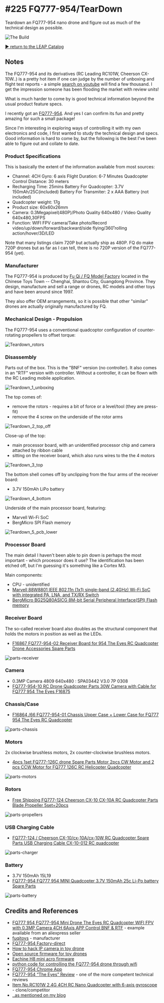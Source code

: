 # #225 FQ777-954/TearDown

Teardown an FQ777-954 nano drone and figure out as much of the technical design as possible.

![The Build](./assets/TearDown_build.jpg?raw=true)

[:arrow_forward: return to the LEAP Catalog](https://leap.tardate.com)

## Notes

The FQ777-954 and its derivatives (RC Leading RC101W, Cheerson CX-10W..) is a pretty hot item if one can judge
by the number of unboxing and flight test reports - a simple [search on youtube](https://www.youtube.com/results?search_query=FQ777-954)
will find a few thousand. I get the impression someone has been flooding the market with review units!

What is much harder to come by is good technical information beyond the usual product feature specs.

I recently got an [FQ777-954](https://www.aliexpress.com/item/FQ777-954-mini-Drone-The-Eyes-RC-Quadcopter-WIFI-FPV-with-720P-Camera-4CH-6Axis-APP/32641566808.html). And yes I can confirm its fun and pretty amazing for such a small package!

Since I'm interesting in exploring ways of controlling it with my own electronics and code, I first wanted to
study the technical design and specs. Good information is hard to come by, but the following is the best I've been able
to figure out and collate to date.

### Product Specifications

This is basically the extent of the information available from most sources:

* Channel: 4CH Gyro: 6 axis Flight Duration: 6-7 Minutes Quadcopter Control Distance: 30 meters
* Recharging Time: 25mins Battery For Quadcopter: 3.7V 150mAh/25C(included) Battery For Transmiter: 2 x AAA Battery (not included)
* Quadcopter weight: 17g
* Product size: 60x60x26mm
* Camera: 0.3Megapixel(480P)/Photo Quality 640x480 / Video Quality 640x480,30FPS
* Function: WIFI FPV camera/Take photo/Record video/up/down/forward/backward/side flying/360˚rolling action/hover/3D/LED

Note that many listings claim 720P but actually ship as 480P. FQ do make 720P drones but as far as I can tell,
there is no 720P version of the FQ777-954 (yet).

### Manufacturer

The FQ777-954 is produced by [Fu Qi / FQ Model Factory](http://fuqitoys.en.alibaba.com/) located in the Chinese Toys Town -- Chenghai, Shantou City, Guangdong Province. They design, manufacture and sell a range or drones, RC models and other toys and have been around since 1997.

They also offer OEM arrangements, so it is possible that other "similar" drones are actually originally manufactured by FQ.

### Mechanical Design - Propulsion

The FQ777-954 uses a conventional quadcoptor configuration of counter-rotating propellers to offset torque:

![Teardown_rotors](./assets/Teardown_rotors.png?raw=true)

### Disassembly

Parts out of the box. This is the "BNF" version (no controller). It also comes in an "RTF" version with controller.
Without a controller, it can be flown with the RC Leading mobile application.

![Teardown_1_unboxing](./assets/Teardown_1_unboxing.jpg?raw=true)

The top comes of:

* remove the rotors - requires a bit of force or a level/tool (they are press-fit)
* remove the 4 screw on the underside of the rotor arms

![Teardown_2_top_off](./assets/Teardown_2_top_off.jpg?raw=true)

Close-up of the top:

* main processor board, with an unidentified processor chip and camera attached by ribbon cable
* sitting on the receiver board, which also runs wires to the the 4 motors

![Teardown_3_top](./assets/Teardown_3_top.jpg?raw=true)

The bottom shell comes off by unclipping from the four arms of the receiver board:

* 3.7V 150mAh LiPo battery

![Teardown_4_bottom](./assets/Teardown_4_bottom.jpg?raw=true)

Underside of the main processor board, featuring:

* Marvell Wi-Fi SoC
* BergMicro SPI Flash memory

![Teardown_5_pcb_lower](./assets/Teardown_5_pcb_lower.jpg?raw=true)


### Processor Board

The main detail I haven't been able to pin down is perhaps the most important - which processor does it use?
The identification has been etched off, but I'm guessing it's something like a Cortex M3.

Main components:

* CPU - unidentified
* [Marvell 88W8801 IEEE 802.11n (1x1) single-band (2.4GHz) Wi-Fi SoC with integrated PA, LNA, and TX/RX Switch](http://www.marvell.com/microcontrollers/wi-fi-microcontroller-platform/wi-fi/)
* [BergMicro BG25Q80ASICG 8M-bit Serial Peripheral Interface(SPI) Flash memory](http://www.trolink.cn/Products/BG25Q80A.html)


### Receiver Board

The so-called receiver board also doubles as the structural component that holds the motors in position as well as the LEDs.

* [F16867 FQ777-954-02 Receiver Board for 954 The Eyes RC Quadcopter Drone Accessories Spare Parts](https://www.aliexpress.com/item/F16867-FQ777-954-02-Receiver-Board-for-954-The-Eyes-RC-Quadcopter-Drone-Accessories-Spare-Parts/32602860102.html)

![parts-receiver](./assets/parts-receiver.png?raw=true)


### Camera

* 0.3MP Camera 4809 640x480 : SPA03442 V3.0 7P 0308
* [FQ777-954-10 RC Drone Quadcopter Parts 30W Camera with Cable for FQ777 954 The Eyes F16875](https://www.aliexpress.com/item/FQ777-954-10-RC-Drone-Quadcopter-Parts-30W-Camera-with-Cable-for-FQ777-954-The-Eyes/32653552823.html)

### Chassis/Case

* [F16864 /66 FQ777-954-01 Chassis Upper Case + Lower Case for FQ777 954 The Eyes RC Quadcopter](https://www.aliexpress.com/item/F16864-66-FQ777-954-01-Chassis-Upper-Case-Lower-Case-for-FQ777-954-The-Eyes-RC/32613923072.html)

![parts-chassis](./assets/parts-chassis.png?raw=true)

### Motors

2x clockwise brushless motors, 2x counter-clockwise brushless motors.

* [4pcs 1set FQ777-126C drone Spare Parts Motor 2pcs CW Motor and 2 pcs CCW Motor for FQ777 126C RC Helicopter Quadcopter](https://www.aliexpress.com/item/4pcs-1set-FQ777-126C-drone-Spare-Parts-Motor-2pcs-CW-Motor-and-2-pcs-CCW-Motor/32673422957.html)

![parts-motors](./assets/parts-motors.png?raw=true)

### Rotors

* [Free Shipping FQ777-124 Cheerson CX-10 CX-10A RC Quadcopter Parts Blade Propeller 5set=20pcs](https://www.aliexpress.com/item/Free-Shipping-FQ777-124-Cheerson-CX-10-CX-10A-RC-Quadcopter-Parts-Blade-Propeller-5set-20pcs/32458373757.html)

![parts-propellers](./assets/parts-propellers.png?raw=true)

### USB Charging Cable

* [FQ777-124 / Cheerson CX-10/cx-10A/cx-10W RC Quadcopter Spare Parts USB Charging Cable CX-10-012 RC quadcopter](https://www.aliexpress.com/item/FQ777-124-Cheerson-CX-10-cx-10A-RC-Quadcopter-Spare-Parts-USB-Charging-Cable-CX-10/32517023241.html)

![parts-charger](./assets/parts-charger.png?raw=true)

### Battery

* 3.7V 150mAh 15L19
* [FQ777-954 FQ777 954 MINI Quadcopter 3.7V 150mAh 25c Li-Po battery Spare Parts](https://www.aliexpress.com/item/FQ777-954-FQ777-954-MINI-Quadcopter-3-7V-150mAh-25c-Li-Po-battery-Spare-Parts/32652226271.html)

![parts-battery](./assets/parts-battery.png?raw=true)


## Credits and References
* [FQ777 954 FQ777-954 Mini Drone The Eyes RC Quadcopter WIFI FPV with 0.3MP Camera 4CH 6Axis APP Control BNF & RTF](https://www.aliexpress.com/item/FQ777-954-mini-Drone-The-Eyes-RC-Quadcopter-WIFI-FPV-with-720P-Camera-4CH-6Axis-APP/32641566808.html) - example available from an aliexpress seller
* [fuqitoys](http://fuqitoys.en.alibaba.com/) - manufacturer
* [FQ777-954 Factory-direct](http://fuqitoys.en.alibaba.com/product/60415170562-801977057/FQ777_954_Nano_wifi_control_nano_drone_fpv_with_camera_rc_quadcopter.html)
* [How to hack IP camera in toy drone ](https://www.reddit.com/r/HowToHack/comments/4512il/how_to_hack_ip_camera_in_toy_drone/)
* [Open source firmware for toy drones](http://diydrones.com/profiles/blogs/open-source-firmware-for-toy-drones)
* [Eachine H8 mini acro firmware](https://github.com/silver13/h8mini-acro)
* [python code for controlling the FQ777-954 drone through wifi](https://github.com/voorloopnul/drone-fq777-954)
* [FQ777-954 Chrome App](https://github.com/FREEZX/fq777-954-chrome-app)
* [FQ777-954 “The Eyes” Review](http://rc-view.com/index.php/2016/01/16/fq777-954/) - one of the more competent technical reviews
* [Item No.RC101W 2.4G 4CH RC Nano Quadcopter with 6-axis gyroscope](http://www.rc-leading.com/productShow.asp?id=1942) - clone/competitor
* [..as mentioned on my blog](https://blog.tardate.com/2017/01/littlearduinoprojects225-fq777-teardown.html)
